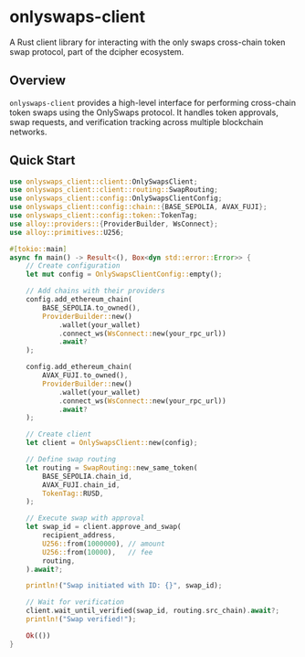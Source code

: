 # onlyswaps-client

A Rust client library for interacting with the only swaps cross-chain token swap protocol, part of the dcipher ecosystem.

## Overview

`onlyswaps-client` provides a high-level interface for performing cross-chain token swaps using the OnlySwaps protocol. It handles token approvals, swap requests, and verification tracking across multiple blockchain networks.

## Quick Start

```rust
use onlyswaps_client::client::OnlySwapsClient;
use onlyswaps_client::client::routing::SwapRouting;
use onlyswaps_client::config::OnlySwapsClientConfig;
use onlyswaps_client::config::chain::{BASE_SEPOLIA, AVAX_FUJI};
use onlyswaps_client::config::token::TokenTag;
use alloy::providers::{ProviderBuilder, WsConnect};
use alloy::primitives::U256;

#[tokio::main]
async fn main() -> Result<(), Box<dyn std::error::Error>> {
    // Create configuration
    let mut config = OnlySwapsClientConfig::empty();

    // Add chains with their providers
    config.add_ethereum_chain(
        BASE_SEPOLIA.to_owned(),
        ProviderBuilder::new()
            .wallet(your_wallet)
            .connect_ws(WsConnect::new(your_rpc_url))
            .await?
    );

    config.add_ethereum_chain(
        AVAX_FUJI.to_owned(),
        ProviderBuilder::new()
            .wallet(your_wallet)
            .connect_ws(WsConnect::new(your_rpc_url))
            .await?
    );

    // Create client
    let client = OnlySwapsClient::new(config);

    // Define swap routing
    let routing = SwapRouting::new_same_token(
        BASE_SEPOLIA.chain_id,
        AVAX_FUJI.chain_id,
        TokenTag::RUSD,
    );

    // Execute swap with approval
    let swap_id = client.approve_and_swap(
        recipient_address,
        U256::from(1000000), // amount
        U256::from(10000),   // fee
        routing,
    ).await?;

    println!("Swap initiated with ID: {}", swap_id);

    // Wait for verification
    client.wait_until_verified(swap_id, routing.src_chain).await?;
    println!("Swap verified!");

    Ok(())
}
```
